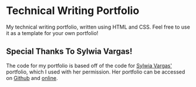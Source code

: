 # Technical Writing Portfolio

My technical writing portfolio, written using HTML and CSS. Feel free to use it as a template for your own portfolio! 

## Special Thanks To Sylwia Vargas! 

The code for my portfolio is based off of the code for [Sylwia Vargas'](https://github.com/sylwiavargas) portfolio, which I used with her permission. Her portfolio can be accessed  on [Github](https://github.com/sylwiavargas/Tech-Writing-Linktree/blob/main/readme.md) and [online](https://tech-writer.netlify.app/).
